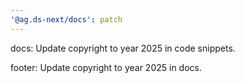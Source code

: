 ```yaml
---
'@ag.ds-next/docs': patch
---
```


docs: Update copyright to year 2025 in code snippets.

footer: Update copyright to year 2025 in docs.
